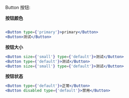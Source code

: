 Button 按钮:

**按钮颜色**

```jsx

<Button type={'primary'}>primary</Button>
<Button>测试</Button>
```

**按钮大小**

```jsx
<Button size={'small'} type={'default'}>测试</Button>
<Button type={'default'}>测试</Button>
<Button size={'small'} type={'default'}>测试</Button>
```
**按钮状态**

```jsx
<Button type={'default'}>正常</Button>
<Button disabled type={'default'}>禁用</Button>
```
